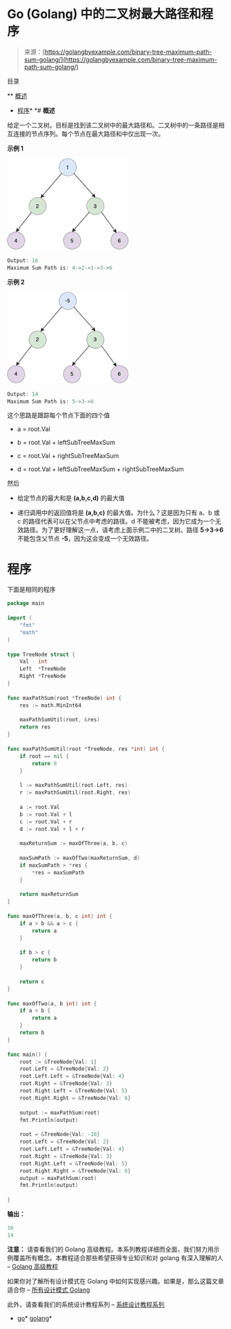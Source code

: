 <!--yml

分类：未分类

日期：2024-10-13 06:51:28

-->

# Go (Golang) 中的二叉树最大路径和程序

> 来源：[https://golangbyexample.com/binary-tree-maximum-path-sum-golang/](https://golangbyexample.com/binary-tree-maximum-path-sum-golang/)

目录

**   [概述](#Overview "Overview")

+   [程序](#Program "Program")*  *# **概述**

给定一个二叉树。目标是找到该二叉树中的最大路径和。二叉树中的一条路径是相互连接的节点序列。每个节点在最大路径和中仅出现一次。

**示例 1**

![](img/9a9347838908483552b24df3dc54cd38.png)

```go
Output: 16
Maximum Sum Path is: 4->2->1->3->6
```

**示例 2**

![](img/5d5d541966db0c009ee43d55823891a8.png)

```go
Output: 14
Maximum Sum Path is: 5->3->6
```

这个思路是跟踪每个节点下面的四个值

+   a = root.Val

+   b = root.Val + leftSubTreeMaxSum

+   c = root.Val + rightSubTreeMaxSum

+   d = root.Val + leftSubTreeMaxSum + rightSubTreeMaxSum

然后

+   给定节点的最大和是 **(a,b,c,d)** 的最大值

+   递归调用中的返回值将是 **(a,b,c)** 的最大值。为什么？这是因为只有 a、b 或 c 的路径代表可以在父节点中考虑的路径。d 不能被考虑，因为它成为一个无效路径。为了更好理解这一点，请考虑上面示例二中的二叉树。路径 **5->3->6** 不能包含父节点 **-5**，因为这会变成一个无效路径。

# **程序**

下面是相同的程序

```go
package main

import (
	"fmt"
	"math"
)

type TreeNode struct {
	Val   int
	Left  *TreeNode
	Right *TreeNode
}

func maxPathSum(root *TreeNode) int {
	res := math.MinInt64

	maxPathSumUtil(root, &res)
	return res
}

func maxPathSumUtil(root *TreeNode, res *int) int {
	if root == nil {
		return 0
	}

	l := maxPathSumUtil(root.Left, res)
	r := maxPathSumUtil(root.Right, res)

	a := root.Val
	b := root.Val + l
	c := root.Val + r
	d := root.Val + l + r

	maxReturnSum := maxOfThree(a, b, c)

	maxSumPath := maxOfTwo(maxReturnSum, d)
	if maxSumPath > *res {
		*res = maxSumPath
	}

	return maxReturnSum
}

func maxOfThree(a, b, c int) int {
	if a > b && a > c {
		return a
	}

	if b > c {
		return b
	}

	return c
}

func maxOfTwo(a, b int) int {
	if a > b {
		return a
	}
	return b
}

func main() {
	root := &TreeNode{Val: 1}
	root.Left = &TreeNode{Val: 2}
	root.Left.Left = &TreeNode{Val: 4}
	root.Right = &TreeNode{Val: 3}
	root.Right.Left = &TreeNode{Val: 5}
	root.Right.Right = &TreeNode{Val: 6}

	output := maxPathSum(root)
	fmt.Println(output)

	root = &TreeNode{Val: -10}
	root.Left = &TreeNode{Val: 2}
	root.Left.Left = &TreeNode{Val: 4}
	root.Right = &TreeNode{Val: 3}
	root.Right.Left = &TreeNode{Val: 5}
	root.Right.Right = &TreeNode{Val: 6}
	output = maxPathSum(root)
	fmt.Println(output)

}
```

**输出：**

```go
16
14
```

**注意：** 请查看我们的 Golang 高级教程。本系列教程详细而全面，我们努力用示例覆盖所有概念。本教程适合那些希望获得专业知识和对 golang 有深入理解的人 – [Golang 高级教程](https://golangbyexample.com/golang-comprehensive-tutorial/)

如果你对了解所有设计模式在 Golang 中如何实现感兴趣。如果是，那么这篇文章适合你 – [所有设计模式 Golang](https://golangbyexample.com/all-design-patterns-golang/)

此外，请查看我们的系统设计教程系列 – [系统设计教程系列](https://techbyexample.com/system-design-questions/)

+   [go](https://golangbyexample.com/tag/go/)*   [golang](https://golangbyexample.com/tag/golang/)*
